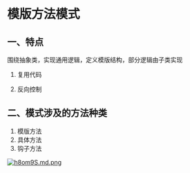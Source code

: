 # 模版方法模式

## 一、特点
围绕抽象类，实现通用逻辑，定义模版结构，部分逻辑由子类实现

1. 复用代码

2. 反向控制

## 二、模式涉及的方法种类
1. 模版方法
2. 具体方法
3. 钩子方法

[![h8om9S.md.png](https://z3.ax1x.com/2021/08/29/h8om9S.md.png)](https://imgtu.com/i/h8om9S)


<ad/>
<comment/>